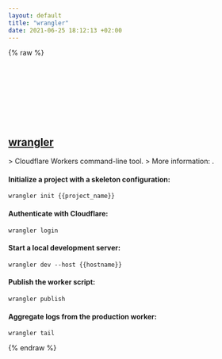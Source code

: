 ```yaml
---
layout: default
title: "wrangler"
date: 2021-06-25 18:12:13 +02:00
---
```

{% raw %}
<h2 id="wrangler">
  <a href="/en/common/wrangler.html">wrangler</a> <a href="#wrangler"><svg class="icon">
    <use href="/assets/images/unicode_sprite.svg#link" />
  </svg></a>
</h2>
> Cloudflare Workers command-line tool.
> More information: <https://developers.cloudflare.com/workers/>.

#### Initialize a project with a skeleton configuration:
```shell
wrangler init {{project_name}}
```
#### Authenticate with Cloudflare:
```shell
wrangler login
```
#### Start a local development server:
```shell
wrangler dev --host {{hostname}}
```
#### Publish the worker script:
```shell
wrangler publish
```
#### Aggregate logs from the production worker:
```shell
wrangler tail
```
{% endraw %}